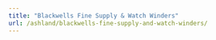 ```yaml
---
title: "Blackwells Fine Supply & Watch Winders"
url: /ashland/blackwells-fine-supply-and-watch-winders/
---
```

